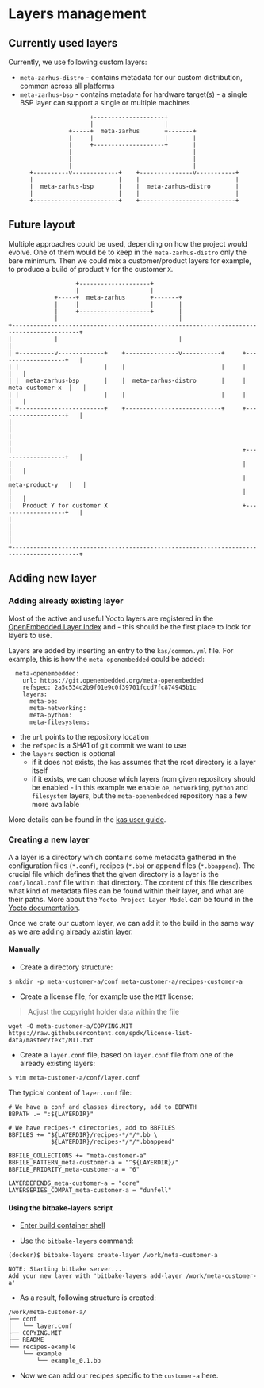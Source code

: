 
[comment]: # (SPDX-FileCopyrightText: 2022 3mdeb Embedded Systems Consulting <contact@3mdeb.com>)

[comment]: # (SPDX-License-Identifier: MIT)

# Layers management

## Currently used layers

Currently, we use following custom layers:
* `meta-zarhus-distro` - contains metadata for our custom distribution,
  common across all platforms
* `meta-zarhus-bsp` - contains metadata for hardware target(s) - a
  single BSP layer can support a single or multiple machines

```
                       +--------------------+
                       |                    |
                 +-----+  meta-zarhus       +-------+
                 |     |                    |       |
                 |     +--------------------+       |
                 |                                  |
                 |                                  |
                 |                                  |
      +----------v-------------+    +---------------v-----------+
      |                        |    |                           |
      |  meta-zarhus-bsp       |    |  meta-zarhus-distro       |
      |                        |    |                           |
      +------------------------+    +---------------------------+
```

## Future layout

Multiple approaches could be used, depending on how the project would evolve.
One of them would be to keep in the `meta-zarhus-distro`
only the bare minimum. Then we could mix a customer/product layers for example,
to produce a build of product `Y` for the customer `X`.

```
                   +--------------------+
                   |                    |
             +-----+  meta-zarhus       +-------+
             |     |                    |       |
             |     +--------------------+       |
             |                                  |
+-----------------------------------------------------------------------------------------+
|            |                                  |                                         |
| +----------v-------------+    +---------------v-----------+     +-------------------+   |
| |                        |    |                           |     |                   |   |
| |  meta-zarhus-bsp       |    |  meta-zarhus-distro       |     |  meta-customer-x  |   |
| |                        |    |                           |     |                   |   |
| +------------------------+    +---------------------------+     +-------------------+   |
|                                                                                         |
|                                                                                         |
|                                                                 +-------------------+   |
|                                                                 |                   |   |
|                                                                 |  meta-product-y   |   |
|                                                                 |                   |   |
|   Product Y for customer X                                      +-------------------+   |
|                                                                                         |
|                                                                                         |
+-----------------------------------------------------------------------------------------+
```

## Adding new layer

### Adding already existing layer

Most of the active and useful Yocto layers are registered in the
[OpenEmbedded Layer Index](https://layers.openembedded.org/layerindex/branch/master/layers/)
and - this should be the first place to look for layers to use.

Layers are added by inserting an entry to the `kas/common.yml` file. For
example, this is how the `meta-openembedded` could be added:

```
  meta-openembedded:
    url: https://git.openembedded.org/meta-openembedded
    refspec: 2a5c534d2b9f01e9c0f39701fccd7fc874945b1c
    layers:
      meta-oe:
      meta-networking:
      meta-python:
      meta-filesystems:
```

* the `url` points to the repository location
* the `refspec` is a SHA1 of git commit we want to use
* the `layers` section is optional
  - if it does not exists, the `kas` assumes that the root directory is a layer
    itself
  - if it exists, we can choose which layers from given repository should be
    enabled - in this example we enable `oe`, `networking`, `python` and
    `filesystem` layers, but the `meta-openembedded` repository has a few more
    available

More details can be found in the
[kas user guide](https://kas.readthedocs.io/en/latest/userguide.html).

### Creating a new layer

A a layer is a directory which contains some metadata gathered in the
configuration files (`*.conf`), recipes (`*.bb`) or append files
(`*.bbappend`). The crucial file which defines that the given directory is a
layer is the `conf/local.conf` file within that directory. The content of this
file describes what kind of metadata files can be found within their layer, and
what are their paths. More about the `Yocto Project Layer Model` can be found
in the [Yocto documentation](https://docs.yoctoproject.org/singleindex.html#).

Once we crate our custom layer, we can add it to the build in the same way as
we are [adding already axistin layer](#adding-already-existing-layer).

#### Manually

* Create a directory structure:

```
$ mkdir -p meta-customer-a/conf meta-customer-a/recipes-customer-a
```

* Create a license file, for example use the `MIT` license:

> Adjust the copyright holder data within the file

```
wget -O meta-customer-a/COPYING.MIT https://raw.githubusercontent.com/spdx/license-list-data/master/text/MIT.txt
```

* Create a `layer.conf` file, based on `layer.conf` file from one of the
  already existing layers:

```
$ vim meta-customer-a/conf/layer.conf
```

The typical content of `layer.conf` file:

```
# We have a conf and classes directory, add to BBPATH
BBPATH .= ":${LAYERDIR}"

# We have recipes-* directories, add to BBFILES
BBFILES += "${LAYERDIR}/recipes-*/*/*.bb \
            ${LAYERDIR}/recipes-*/*/*.bbappend"

BBFILE_COLLECTIONS += "meta-customer-a"
BBFILE_PATTERN_meta-customer-a = "^${LAYERDIR}/"
BBFILE_PRIORITY_meta-customer-a = "6"

LAYERDEPENDS_meta-customer-a = "core"
LAYERSERIES_COMPAT_meta-customer-a = "dunfell"
```

#### Using the bitbake-layers script

* [Enter build container shell](../README.md#enter-docker-shell)

* Use the `bitbake-layers` command:

```
(docker)$ bitbake-layers create-layer /work/meta-customer-a

NOTE: Starting bitbake server...
Add your new layer with 'bitbake-layers add-layer /work/meta-customer-a'
```

* As a result, following structure is created:

```
/work/meta-customer-a/
├── conf
│   └── layer.conf
├── COPYING.MIT
├── README
└── recipes-example
    └── example
        └── example_0.1.bb
```

* Now we can add our recipes specific to the `customer-a` here.

